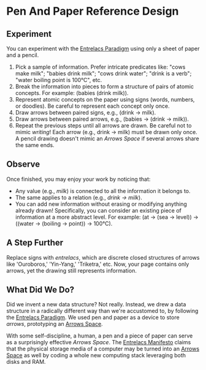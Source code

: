 # Pen And Paper Reference Design

## Experiment

You can experiment with the [Entrelacs Paradigm](ArrowParadigm.md) using only a sheet of paper and a pencil.

1. Pick a sample of information. Prefer intricate predicates like: "cows make milk"; "babies drink milk"; "cows drink water"; "drink is a verb"; "water boiling point is 100°C", etc.
2. Break the information into pieces to form a structure of pairs of atomic concepts. For example: (babies (drink milk)).
3. Represent atomic concepts on the paper using signs (words, numbers, or doodles). Be careful to represent each concept only once.
4. Draw arrows between paired signs, e.g., (drink → milk).
5. Draw arrows between paired arrows, e.g., (babies → (drink → milk)).
6. Repeat the previous steps until all arrows are drawn. Be careful not to mimic _writing_! Each arrow (e.g., drink → milk) must be drawn only once. A pencil drawing doesn't mimic an _Arrows Space_ if several arrows share the same ends.

## Observe

Once finished, you may enjoy your work by noticing that:

* Any value (e.g., _milk_) is connected to all the information it belongs to.
* The same applies to a relation (e.g., _drink → milk_).
* You can add new information without erasing or modifying anything already drawn! Specifically, you can consider an existing piece of information at a more abstract level. For example: (at → (sea → level)) → ((water → (boiling → point)) → 100°C).

## A Step Further

Replace signs with _entrelacs_, which are discrete closed structures of arrows like 'Ouroboros,' 'Yin-Yang,' 'Triketra,' etc. Now, your page contains only arrows, yet the drawing still represents information.

## What Did We Do?

Did we invent a new data structure? Not really. Instead, we drew a data structure in a radically different way than we're accustomed to, by following the [Entrelacs Paradigm](ArrowParadigm.md). We used pen and paper as a device to store _arrows_, prototyping an [Arrows Space](ArrowsSpace.md).

With some self-discipline, a human, a pen and a piece of paper can serve as a surprisingly effective _Arrows Space_. The [Entrelacs Manifesto](EntrelacsManifesto.md) claims that the physical storage media of a computer may be turned into an [Arrows Space](ArrowsSpace.md) as well by coding a whole new computing stack leveraging both disks and RAM.
